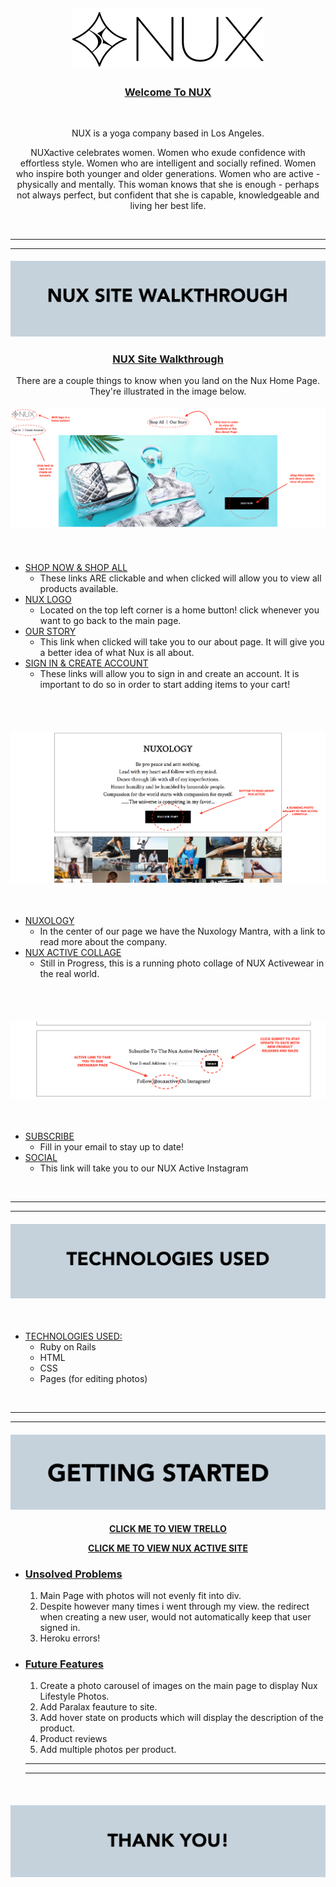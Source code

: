 <h4 align="center">
  <img src="/readme_images/logo.png">
</h4>

<center>

<h3><b><u>Welcome To NUX</u></b></h3>
<br>

NUX is a yoga company based in Los Angeles. <br>


NUXactive celebrates women. Women who exude confidence with effortless style. 
Women who are intelligent and socially refined. Women who inspire both younger and older generations. 
Women who are active - physically and mentally. This woman knows that she is enough - 
perhaps not always perfect, but confident that she is capable, knowledgeable and living her best life.

<br>

---
---

<h4 align="center">
  <img src="/readme_images/walkthrough.png">
</h4>


<h3><b><u>NUX Site Walkthrough</u></b></h3>

There are a couple things to know when you land on the Nux Home Page. They're illustrated in the image below. 

<h4 align="center">
  <img src="/readme_images/main.png">
</h4>

<br>

</center>

- <u>SHOP NOW & SHOP ALL</u>
  - These links ARE clickable and when clicked will allow you to view all products available.
- <u>NUX LOGO</u>
  - Located on the top left corner is a home button! click whenever you want to go back to the main page.
- <u>OUR STORY</u>
  - This link when clicked will take you to our about page. It will give you a better idea of what Nux is all about.
- <u>SIGN IN & CREATE ACCOUNT</u>
  - These links will allow you to sign in and create an account. It is important to do so in order to start adding items to your cart!


<br>

<br>
<h4 align="center">
  <img src="/readme_images/nuxology.png">
</h4>

<br>

- <u>NUXOLOGY</u>
  - In the center of our page we have the Nuxology Mantra, with a link to read more about the company.
- <u>NUX ACTIVE COLLAGE</u>
  - Still in Progress, this is a running photo collage of NUX Activewear in the real world.

<br>


<br>

<h4 align="center">
  <img src="/readme_images/social.png">
</h4>

<br>

- <u>SUBSCRIBE</u>
  - Fill in your email to stay up to date!
- <u>SOCIAL</u>
  - This link will take you to our NUX Active Instagram
<br>


  ---
  ---


<h4 align="center">
  <img src="/readme_images/techused.png">
</h4>

<br>

- <u>TECHNOLOGIES USED:</u>
  - Ruby on Rails
  - HTML
  - CSS
  - Pages (for editing photos)

<br>


  ---
  ---


<h4 align="center">
  <img src="readme_images/gettingstarted.png">
</h4>

<center><b>

[CLICK ME TO VIEW TRELLO](https://trello.com/b/soJoGfdE/nux-active)


[CLICK ME TO VIEW NUX ACTIVE SITE](https://nux-active.herokuapp.com/)

</b></center>


- <h3><u>Unsolved Problems</u></h3>

  1. Main Page with photos will not evenly fit into div.
  2. Despite however many times i went through my view. the redirect when creating a new user, would not automatically keep that user signed in.
  3. Heroku errors! 
 
- <h3><u>Future Features</u></h3>

  1. Create a photo carousel of images on the main page to display Nux Lifestyle Photos.
  2. Add Paralax feauture to site.
  3. Add hover state on products which will display the description of the product.
  4. Product reviews
  5. Add multiple photos per product.

  ---
  ---


  <br>

<h4 align="center">
  <img src="/readme_images/thankyou.png">
</h4>